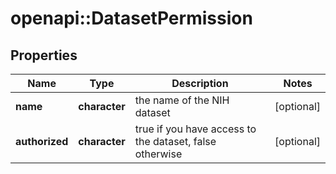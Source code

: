# openapi::DatasetPermission


## Properties
Name | Type | Description | Notes
------------ | ------------- | ------------- | -------------
**name** | **character** | the name of the NIH dataset | [optional] 
**authorized** | **character** | true if you have access to the dataset, false otherwise | [optional] 


